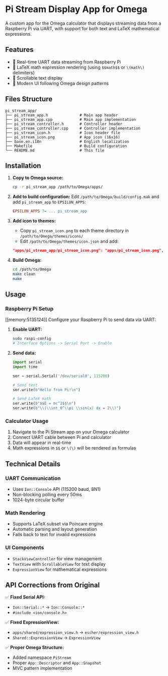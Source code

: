 # Pi Stream Display App for Omega

A custom app for the Omega calculator that displays streaming data from a Raspberry Pi via UART, with support for both text and LaTeX mathematical expressions.

## Features

- 📡 Real-time UART data streaming from Raspberry Pi
- 🧮 LaTeX math expression rendering (using `$$math$$` or `\(math\)` delimiters)
- 📜 Scrollable text display
- 🎨 Modern UI following Omega design patterns

## Files Structure

```
pi_stream_app/
├── pi_stream_app.h              # Main app header
├── pi_stream_app.cpp            # Main app implementation
├── pi_stream_controller.h       # Controller header
├── pi_stream_controller.cpp     # Controller implementation
├── pi_stream_icon.h             # Icon header file
├── pi_stream_icon.png           # App icon (16x16)
├── base.en.i18n                 # English localization
├── Makefile                     # Build configuration
└── README.md                    # This file
```

## Installation

1. **Copy to Omega source:**
   ```bash
   cp -r pi_stream_app /path/to/Omega/apps/
   ```

2. **Add to build configuration:**
   Edit `/path/to/Omega/build/config.mak` and add `pi_stream_app` to `EPSILON_APPS`:
   ```makefile
   EPSILON_APPS ?= ... pi_stream_app
   ```

3. **Add icon to themes:**
   - Copy `pi_stream_icon.png` to each theme directory in `/path/to/Omega/themes/icons/`
   - Edit `/path/to/Omega/themes/icon.json` and add:
   ```json
   "apps/pi_stream_app/pi_stream_icon.png": "apps/pi_stream_icon.png",
   ```

4. **Build Omega:**
   ```bash
   cd /path/to/Omega
   make clean
   make
   ```

## Usage

### Raspberry Pi Setup

[[memory:5135124]] Configure your Raspberry Pi to send data via UART:

1. **Enable UART:**
   ```bash
   sudo raspi-config
   # Interface Options -> Serial Port -> Enable
   ```

2. **Send data:**
   ```python
   import serial
   import time

   ser = serial.Serial('/dev/serial0', 115200)
   
   # Send text
   ser.write(b"Hello from Pi!\n")
   
   # Send LaTeX math
   ser.write(b"$$E = mc^2$$\n")
   ser.write(b"\\(\\int_0^\\pi \\sin(x) dx = 2\\)")
   ```

### Calculator Usage

1. Navigate to the Pi Stream app on your Omega calculator
2. Connect UART cable between Pi and calculator
3. Data will appear in real-time
4. Math expressions in `$$` or `\(\)` will be rendered as formulas

## Technical Details

### UART Communication
- Uses `Ion::Console` API (115200 baud, 8N1)
- Non-blocking polling every 50ms
- 1024-byte circular buffer

### Math Rendering
- Supports LaTeX subset via Poincare engine
- Automatic parsing and layout generation
- Falls back to text for invalid expressions

### UI Components
- `StackViewController` for view management
- `TextView` with `ScrollableView` for text display
- `ExpressionView` for mathematical expressions

## API Corrections from Original

✅ **Fixed Serial API:**
- `Ion::Serial::*` → `Ion::Console::*`
- `#include <ion/console.h>`

✅ **Fixed ExpressionView:**
- `apps/shared/expression_view.h` → `escher/expression_view.h`
- `Shared::ExpressionView` → `ExpressionView`

✅ **Proper Omega Structure:**
- Added namespace `PiStream`
- Proper `App::Descriptor` and `App::Snapshot`
- MVC pattern implementation
